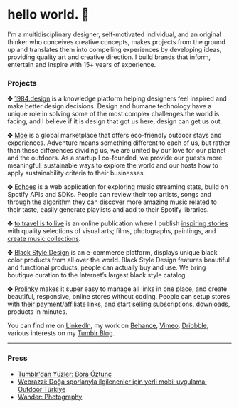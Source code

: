 # hello world. 👋

I'm a multidisciplinary designer, self-motivated individual, and an original thinker who conceives creative concepts, makes projects from the ground up and translates them into compelling experiences by developing ideas, providing quality art and creative direction. I build brands that inform, entertain and inspire with 15+ years of experience.

### Projects

✤ <a class="goto-social" href="https://1984.design" target="_blank">1984.design</a> is a knowledge platform helping designers feel inspired and make better design decisions. Design and humane technology have a unique role in solving some of the most complex challenges the world is facing, and I believe if it is design that got us here, design can get us out.
						   
						
✤ <a class="goto-social" href="https://moe.travel" target="_blank">Moe</a> is a global marketplace that offers eco-friendly outdoor stays and experiences. Adventure means something different to each of us, but rather than these differences dividing us, we are united by our love for our planet and the outdoors. As a startup I co-founded, we provide our guests more meaningful, sustainable ways to explore the world and our hosts how to apply sustainability criteria to their businesses.
								
✤ <a class="goto-social" href="https://echoesapp.io" target="_blank">Echoes</a> is a web application for exploring music streaming stats, build on Spotify APIs and SDKs. People can review their top artists, songs and through the algorithm they can discover more amazing music related to their taste, easily generate playlists and add to their Spotify libraries.
								
✤ <a class="goto-social" href="https://totravelistolive.co" target="_blank">to travel is to live</a> is an online publication where I publish <a class="goto-social" href="https://totravelistolive.co/stories/" target="_blank">inspiring stories</a> with quality selections of visual arts; films, photographs, paintings, and <a class="goto-social" href="https://totravelistolive.co/music/" target="_blank">create music collections</a>.
						    
✤ <a class="goto-social" href="https://blackstyle.design" target="_blank">Black Style Design</a> is an e-commerce platform, displays unique black color products from all over the world. Black Style Design features beautiful and functional products, people can actually buy and use. We bring boutique curation to the Internet’s largest black style catalog. 
								
✤ <a class="goto-social" href="https://prolinky.co" target="_blank">Prolinky</a> makes it super easy to manage all links in one place, and create beautiful, responsive, online stores without coding. People can setup stores with their payment/affiliate links, and start selling subscriptions, downloads, products in minutes.
								
						
You can find me on <a class="goto-social" href="https://www.linkedin.com/in/boraoztunc/" target="_blank">LinkedIn</a>, my work on <a class="goto-social" href="https://www.behance.net/boraoztunc" target="_blank">Behance</a>, <a class="goto-social" href="https://vimeo.com/boraoztunc" target="_blank">Vimeo</a>, <a href="https://dribbble.com/boraoztunc" class="goto-social" target="_blank">Dribbble</a>, various interests on my <a href="https://blog.boraoztunc.net/" class="goto-social" target="_blank">Tumblr Blog</a>.


***

### Press
- <a class="goto-social" href="https://ekip.tumblr.com/post/170413326044/tumblrdan-y%C3%BCzler-bora-%C3%B6ztun%C3%A7-tumblrdan" target="_blank">Tumblr'dan Yüzler: Bora Öztunç</a>
- <a class="goto-social" href="https://webrazzi.com/2018/08/01/doga-sporlariyla-ilgilenenler-icin-yerli-mobil-uygulama-outdoor-turkiye/" target="_blank">Webrazzi: Doğa sporlarıyla ilgilenenler için yerli mobil uygulama: Outdoor Türkiye</a>
- <a class="goto-social" href="https://thisiswander.tumblr.com/post/138431542936/submit-to-wander" target="_blank">Wander: Photography</a>
